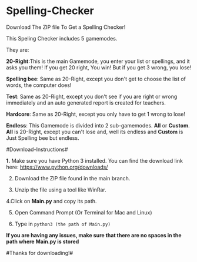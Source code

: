 # Spelling-Checker
Download The ZIP file To Get a Spelling Checker!

This Speling Checker includes 5 gamemodes.

They are:

**20-Right**:This is the main Gamemode, you enter your list or spellings, and it asks you them! If you get 20 right, You win! But if you get 3 wrong, you lose!

**Spelling bee**: Same as 20-Right, except you don't get to choose the list of words, the computer does!

**Test**: Same as 20-Right, except you don't see if you are right or wrong immediately and an auto generated report is created for teachers.

**Hardcore**: Same as 20-Right, except you only have to get 1 wrong to lose!

**Endless**: This Gamemode is divided into 2 sub-gamemodes. **All** or **Custom**. **All** is 20-Right, except you can't lose and, well its endless and **Custom** is Just Spelling bee but endless.


#Download-Instructions#

**1.** Make sure you have Python 3 installed. You can find the download link here: https://www.python.org/downloads/

2. Download the ZIP file found in the main branch.

3. Unzip the file using a tool like WinRar.

4.Click on **Main.py** and copy its path.

5. Open Command Prompt (Or Terminal for Mac and Linux)

6. Type in `python3 (the path of Main.py)`




**If you are having any issues, make sure that there are no spaces in the path where Main.py is stored**


#Thanks for downloading!#
